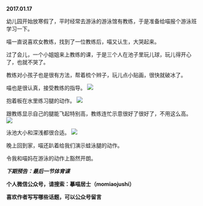 
          
**2017.01.17**

幼儿园开始放寒假了，平时经常去游泳的游泳馆有教练，于是准备给喵报个游泳班学习一下。

喵一直说喜欢女教练，找到了一位教练后，喵又认生，大哭起来。

过了会儿，一个小姐姐来上教练的课，于是三个人在池子里玩儿球，玩儿得开心了，也就不哭了。

教练对小孩子也是很有方法，帮着梳个辫子，玩儿点小贴画，很快就破冰了。

喵也是很认真，接受教练的指导。
![](https://pic4.zhimg.com/v2-1a1ac7d1b239e79aed2a037510d6c1be.jpg)


抱着板在水里练习腿的动作。
![](https://pic4.zhimg.com/v2-6bdff0429f92f7a453cfe79ca4f206a5.jpg)


跟教练显示自己的腿能飞起特别高，教练连忙示意很好了很好了，不用这么高。
![](https://pic1.zhimg.com/v2-d1ce8e9df7c449c09b889eb04f2af9cd.jpg)


泳池大小和深浅都很合适。
![](https://pic4.zhimg.com/v2-499a11ba77d8bfd87c9214c4ca3c6ce6.jpg)


晚上回到家，喵还趴着给我们演示蛙泳腿的动作。

令我和喵妈在游泳的动作上豁然开朗。


***下期预告：最后一节体育课***


**个人微信公众号，请搜索：摹喵居士（momiaojushi）**

**喜欢作者写写哪些话题，可以公众号留言**

        